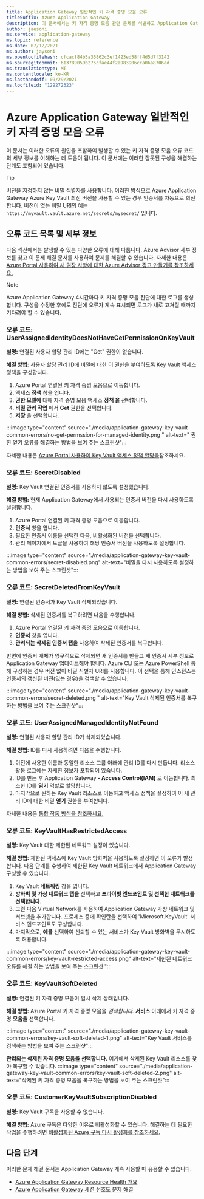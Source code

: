 ```yaml
---
title: Application Gateway 일반적인 키 자격 증명 모음 오류
titleSuffix: Azure Application Gateway
description: 이 문서에서는 키 자격 증명 모음 관련 문제를 식별하고 Application Gateway 원활한 작업을 위해 문제를 해결하는 데 도움이 됩니다.
author: jaesoni
ms.service: application-gateway
ms.topic: reference
ms.date: 07/12/2021
ms.author: jaysoni
ms.openlocfilehash: cfcacf84b5a35862c3ef1423ed58ff4d5d7f3142
ms.sourcegitcommit: 613789059b275cfae44f2a983906cca06a8706ad
ms.translationtype: MT
ms.contentlocale: ko-KR
ms.lasthandoff: 09/29/2021
ms.locfileid: "129272323"
---
```

# <a name="common-key-vault-errors-in-azure-application-gateway"></a>Azure Application Gateway 일반적인 키 자격 증명 모음 오류

이 문서는 이러한 오류의 원인을 포함하여 발생할 수 있는 키 자격 증명 모음 오류 코드의 세부 정보를 이해하는 데 도움이 됩니다. 이 문서에는 이러한 잘못된 구성을 해결하는 단계도 포함되어 있습니다.

> [!TIP]
> 버전을 지정하지 않는 비밀 식별자를 사용합니다. 이러한 방식으로 Azure Application Gateway Azure Key Vault 최신 버전을 사용할 수 있는 경우 인증서를 자동으로 회전합니다. 버전이 없는 비밀 URI의 예는 `https://myvault.vault.azure.net/secrets/mysecret/` 입니다.

## <a name="list-of-error-codes-and-their-details"></a>오류 코드 목록 및 세부 정보

다음 섹션에서는 발생할 수 있는 다양한 오류에 대해 다룹니다. Azure Advisor 세부 정보를 찾고 이 문제 해결 문서를 사용하여 문제를 해결할 수 있습니다. 자세한 내용은 [Azure Portal 사용하여 새 권장 사항에 대한 Azure Advisor 경고 만들기를 참조하세요.](../advisor/advisor-alerts-portal.md)

> [!NOTE]
> Azure Application Gateway 4시간마다 키 자격 증명 모음 진단에 대한 로그를 생성합니다. 구성을 수정한 후에도 진단에 오류가 계속 표시되면 로그가 새로 고쳐질 때까지 기다려야 할 수 있습니다.

[comment]: # (오류 코드 1)
### <a name="error-code-userassignedidentitydoesnothavegetpermissiononkeyvault"></a>오류 코드: UserAssignedIdentityDoesNotHaveGetPermissionOnKeyVault 

**설명:** 연결된 사용자 할당 관리 ID에는 "Get" 권한이 없습니다. 

**해결 방법:** 사용자 할당 관리 ID에 비밀에 대한 이 권한을 부여하도록 Key Vault 액세스 정책을 구성합니다. 
1. Azure Portal 연결된 키 자격 증명 모음으로 이동합니다.
1. 액세스 **정책** 창을 엽니다.
1. **권한 모델에** 대해 자격 증명 모음 액세스 **정책 을** 선택합니다.
1. **비밀 관리 작업** 에서 **Get** 권한을 선택합니다.
1. **저장** 을 선택합니다.

:::image type="content" source="./media/application-gateway-key-vault-common-errors/no-get-permssion-for-managed-identity.png " alt-text=" 권한 얻기 오류를 해결하는 방법을 보여 주는 스크린샷":::

자세한 내용은 [Azure Portal 사용하여 Key Vault 액세스 정책 할당을](../key-vault/general/assign-access-policy-portal.md)참조하세요.

[comment]: # (오류 코드 2)
### <a name="error-code-secretdisabled"></a>오류 코드: SecretDisabled 

**설명:** Key Vault 연결된 인증서를 사용하지 않도록 설정했습니다. 

**해결 방법:** 현재 Application Gateway에서 사용되는 인증서 버전을 다시 사용하도록 설정합니다.
1. Azure Portal 연결된 키 자격 증명 모음으로 이동합니다.
1. **인증서** 창을 엽니다.
1. 필요한 인증서 이름을 선택한 다음, 비활성화된 버전을 선택합니다.
1. 관리 페이지에서 토글을 사용하여 해당 인증서 버전을 사용하도록 설정합니다.

:::image type="content" source="./media/application-gateway-key-vault-common-errors/secret-disabled.png" alt-text="비밀을 다시 사용하도록 설정하는 방법을 보여 주는 스크린샷":::

[comment]: # (오류 코드 3)
### <a name="error-code-secretdeletedfromkeyvault"></a>오류 코드: SecretDeletedFromKeyVault 

**설명:** 연결된 인증서가 Key Vault 삭제되었습니다. 

**해결 방법:** 삭제된 인증서를 복구하려면 다음을 수행합니다. 
1. Azure Portal 연결된 키 자격 증명 모음으로 이동합니다.
1. **인증서** 창을 엽니다.
1. **관리되는 삭제된 인증서 탭을** 사용하여 삭제된 인증서를 복구합니다.

반면에 인증서 개체가 영구적으로 삭제되면 새 인증서를 만들고 새 인증서 세부 정보로 Application Gateway 업데이트해야 합니다. Azure CLI 또는 Azure PowerShell 통해 구성하는 경우 버전 없이 비밀 식별자 URI를 사용합니다. 이 선택을 통해 인스턴스는 인증서의 갱신된 버전(있는 경우)을 검색할 수 있습니다.

:::image type="content" source="./media/application-gateway-key-vault-common-errors/secret-deleted.png " alt-text="Key Vault 삭제된 인증서를 복구하는 방법을 보여 주는 스크린샷":::

[comment]: # (오류 코드 4)
### <a name="error-code-userassignedmanagedidentitynotfound"></a>오류 코드: UserAssignedManagedIdentityNotFound 

**설명:** 연결된 사용자 할당 관리 ID가 삭제되었습니다. 

**해결 방법:** ID를 다시 사용하려면 다음을 수행합니다.
1. 이전에 사용한 이름과 동일한 리소스 그룹 아래에 관리 ID를 다시 만듭니다. 리소스 활동 로그에는 자세한 정보가 포함되어 있습니다. 
1. ID를 만든 후 Application Gateway **- Access Control(IAM)** 로 이동합니다. 최소한 ID를 **읽기** 역할로 할당합니다.
1. 마지막으로 원하는 Key Vault 리소스로 이동하고 액세스 정책을 설정하여 이 새 관리 ID에 대한 비밀 **얻기** 권한을 부여합니다. 

자세한 내용은 [통합 작동 방식을 참조하세요.](./key-vault-certs.md#how-integration-works)

[comment]: # (오류 코드 5)
### <a name="error-code-keyvaulthasrestrictedaccess"></a>오류 코드: KeyVaultHasRestrictedAccess

**설명:** Key Vault 대한 제한된 네트워크 설정이 있습니다. 

**해결 방법:** 제한된 액세스에 Key Vault 방화벽을 사용하도록 설정하면 이 오류가 발생합니다. 다음 단계를 수행하여 제한된 Key Vault 네트워크에서 Application Gateway 구성할 수 있습니다.
1. Key Vault **네트워킹** 창을 엽니다.
1. **방화벽 및 가상 네트워크 탭을** 선택하고 **프라이빗 엔드포인트 및 선택한 네트워크를 선택합니다.**
1. 그런 다음 Virtual Network를 사용하여 Application Gateway 가상 네트워크 및 서브넷을 추가합니다. 프로세스 중에 확인란을 선택하여 'Microsoft.KeyVault' 서비스 엔드포인트도 구성합니다.
1. 마지막으로, **예를** 선택하여 신뢰할 수 있는 서비스가 Key Vault 방화벽을 무시하도록 허용합니다.

:::image type="content" source="./media/application-gateway-key-vault-common-errors/key-vault-restricted-access.png" alt-text="제한된 네트워크 오류를 해결 하는 방법을 보여 주는 스크린샷.":::

[comment]: # (오류 코드 6)
### <a name="error-code-keyvaultsoftdeleted"></a>오류 코드: KeyVaultSoftDeleted 

**설명:** 연결된 키 자격 증명 모음이 일시 삭제 상태입니다. 

**해결 방법:** Azure Portal 키 자격 증명 모음을 *검색합니다.* **서비스** 아래에서 키 자격 증명 **모음을** 선택합니다.

:::image type="content" source="./media/application-gateway-key-vault-common-errors/key-vault-soft-deleted-1.png" alt-text="Key Vault 서비스를 검색하는 방법을 보여 주는 스크린샷":::

**관리되는 삭제된 자격 증명 모음을 선택합니다.** 여기에서 삭제된 Key Vault 리소스를 찾아 복구할 수 있습니다.
:::image type="content" source="./media/application-gateway-key-vault-common-errors/key-vault-soft-deleted-2.png" alt-text="삭제된 키 자격 증명 모음을 복구하는 방법을 보여 주는 스크린샷":::

[comment]: # (오류 코드 7)
### <a name="error-code-customerkeyvaultsubscriptiondisabled"></a>오류 코드: CustomerKeyVaultSubscriptionDisabled 

**설명:** Key Vault 구독을 사용할 수 없습니다. 

**해결 방법:** Azure 구독은 다양한 이유로 비활성화할 수 있습니다. 해결하는 데 필요한 작업을 수행하려면 [비활성화된 Azure 구독 다시 활성화를 참조하세요.](../cost-management-billing/manage/subscription-disabled.md)

## <a name="next-steps"></a>다음 단계

이러한 문제 해결 문서는 Application Gateway 계속 사용할 때 유용할 수 있습니다.

- [Azure Application Gateway Resource Health 개요](resource-health-overview.md)
- [Azure Application Gateway 세션 선호도 문제 해결](how-to-troubleshoot-application-gateway-session-affinity-issues.md)
